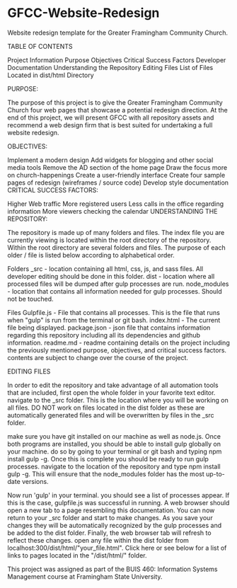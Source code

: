 # GFCC-Website-Redesign

Website redesign template for the Greater Framingham Community Church.

TABLE OF CONTENTS

Project Information
Purpose
Objectives
Critical Success Factors
Developer Documentation
Understanding the Repository
Editing Files
List of Files Located in dist/html Directory

PURPOSE:

The purpose of this project is to give the Greater Framingham Community Church four web pages that showcase a potential redesign direction. At the end of this project, we will present GFCC with all repository assets and recommend a web design firm that is best suited for undertaking a full website redesign.

OBJECTIVES:

Implement a modern design
Add widgets for blogging and other social media tools
Remove the AD section of the home page
Draw the focus more on church-happenings Create a user-friendly interface
Create four sample pages of redesign (wireframes / source code)
Develop style documentation
CRITICAL SUCCESS FACTORS:

Higher Web traffic
More registered users
Less calls in the office regarding information
More viewers checking the calendar
UNDERSTANDING THE REPOSITORY:

The repository is made up of many folders and files. The index file you are currently viewing is located within the root directory of the repository. Within the root directory are several folders and files. The purpose of each older / file is listed below according to alphabetical order.

Folders
_src - location containing all html, css, js, and sass files. All developer editing should be done in this folder.
dist - location where all processed files will be dumped after gulp processes are run.
node_modules - location that contains all information needed for gulp processes. Should not be touched.

Files
Gulpfile.js - File that contains all processes. This is the file that runs when "gulp" is run from the terminal or git bash.
index.html - The current file being displayed.
package.json - json file that contains information regarding this repository including all its dependencies and github information.
readme.md - readme containing details on the project including the previously mentioned purpose, objectives, and critical success factors. contents are subject to change over the course of the project.

EDITING FILES

In order to edit the repository and take advantage of all automation tools that are included, first open the whole folder in your favorite text editor. navigate to the _src folder. This is the location where you will be working on all files. DO NOT work on files located in the dist folder as these are automatically generated files and will be overwritten by files in the _src folder.

make sure you have git installed on our machine as well as node.js. Once both programs are installed, you should be able to install gulp globally on your machine. do so by going to your terminal or git bash and typing npm install gulp -g. Once this is complete you should be ready to run gulp processes. navigate to the location of the repository and type npm install gulp -g. This will ensure that the node_modules folder has the most up-to-date versions.

Now run 'gulp' in your terminal. you should see a list of processes appear. If this is the case, gulpfile.js was successful in running. A web browser should open a new tab to a page resembling this documentation. You can now return to your _src folder and start to make changes. As you save your changes they will be automatically recognized by the gulp processes and be added to the dist folder. Finally, the web browser tab will refresh to reflect these changes. open any file within the dist folder from localhost:300/dist/html/"your_file.html". Click here or see below for a list of links to pages located in the "/dist/html/" folder.

This project was assigned as part of the BUIS 460: Information Systems Management course at Framingham State University.
